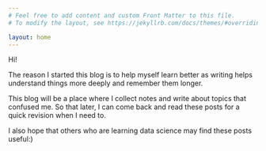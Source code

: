 ```yaml
---
# Feel free to add content and custom Front Matter to this file.
# To modify the layout, see https://jekyllrb.com/docs/themes/#overriding-theme-defaults

layout: home
---
```

Hi!

The reason I started this blog is to help myself learn better as writing helps understand things more deeply and remember them longer.

This blog will be a place where I collect notes and write about topics that confused me. So that later, I can come back and read these posts for a quick revision when I need to.

I also hope that others who are learning data science may find these posts useful:)

